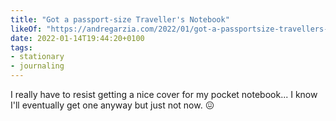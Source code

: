 ```yaml
---
title: "Got a passport-size Traveller's Notebook"
likeOf: "https://andregarzia.com/2022/01/got-a-passportsize-travellers-notebook.html"
date: 2022-01-14T19:44:20+0100
tags:
- stationary
- journaling
---
```

I really have to resist getting a nice cover for my pocket notebook... I know I'll eventually get one anyway but just not now. 😖